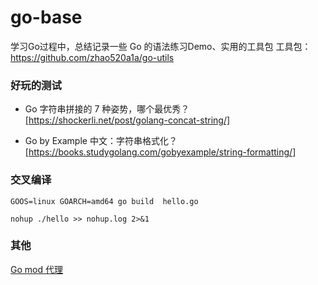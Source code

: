 # go-base
学习Go过程中，总结记录一些 Go 的语法练习Demo、实用的工具包
工具包： https://github.com/zhao520a1a/go-utils


### 好玩的测试
- Go 字符串拼接的 7 种姿势，哪个最优秀？[https://shockerli.net/post/golang-concat-string/]

- Go by Example 中文：字符串格式化？
[https://books.studygolang.com/gobyexample/string-formatting/]


### 交叉编译
``` ~~~~~~~~
GOOS=linux GOARCH=amd64 go build  hello.go

nohup ./hello >> nohup.log 2>&1
``` 
 
### 其他
[Go mod 代理](https://goproxy.io/zh/)
